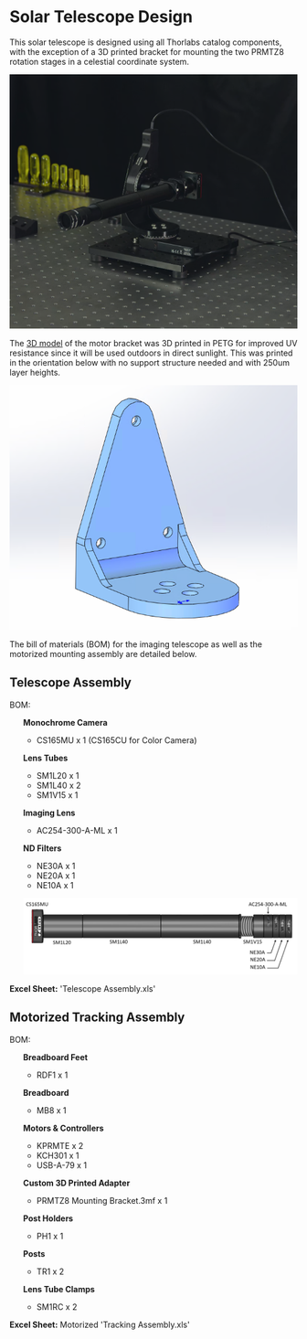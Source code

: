 # Solar Telescope Design 

This solar telescope is designed using all Thorlabs catalog components, with the exception of a 3D printed bracket for mounting the two PRMTZ8 rotation stages in a celestial coordinate system. 

![Final Assembly](https://github.com/Thorlabs/Insights_and_Applications/blob/main/Tracking%20Solar%20Telescope/assetts/FinalAssembly.PNG)	

The [3D model](https://github.com/Thorlabs/Insights_and_Applications/blob/main/Tracking%20Solar%20Telescope/Design%20Files/PRMTZ8%20Gimbal%20Motor.3mf) of the motor bracket was 3D printed in PETG for improved UV resistance since it will be used outdoors in direct sunlight. This was printed in the orientation below with no support structure needed and with 250um layer heights. 

![3DprintedAdapter](https://github.com/Thorlabs/Insights_and_Applications/blob/main/Tracking%20Solar%20Telescope/assetts/3DPrintedAdapter.PNG)	

The bill of materials (BOM) for the imaging telescope as well as the motorized mounting assembly are detailed below. 

## Telescope Assembly

BOM:
<ul>

**Monochrome Camera**	
- CS165MU x 1 (CS165CU for Color Camera)

**Lens Tubes**
- SM1L20 x 1
- SM1L40 x 2
- SM1V15 x 1

**Imaging Lens**
- AC254-300-A-ML x 1

**ND Filters**
- NE30A x 1
- NE20A x 1
- NE10A x 1


![Solar Telescope Assembly](https://github.com/Thorlabs/Insights_and_Applications/blob/main/Tracking%20Solar%20Telescope/assetts/TelescopeAssembly.PNG)
</ul> 

**Excel Sheet:** 'Telescope Assembly.xls'

## Motorized Tracking Assembly


BOM:
<ul>	

**Breadboard Feet**
- RDF1 x 1

**Breadboard**
- MB8 x 1

**Motors & Controllers**
- KPRMTE x 2
- KCH301 x 1
- USB-A-79 x 1

**Custom 3D Printed Adapter**
- PRMTZ8 Mounting Bracket.3mf x 1

**Post Holders**
- PH1 x 1

**Posts**
- TR1 x 2

**Lens Tube Clamps**
- SM1RC x 2


</ul> 

**Excel Sheet:** Motorized 'Tracking Assembly.xls'